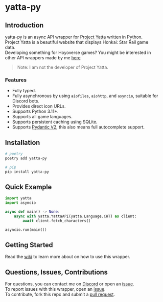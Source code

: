 # yatta-py

## Introduction

yatta-py is an async API wrapper for [Project Yatta](https://hsr.yatta.top/) written in Python.  
Project Yatta is a beautiful website that displays Honkai: Star Rail game data.  
Developing something for Hoyoverse games? You might be interested in other API wrappers made by me [here](https://github.com/seriaati#api-wrappers)

> Note: I am not the developer of Project Yatta.

### Features

- Fully typed.
- Fully asynchronous by using `aiofiles`, `aiohttp`, and `asyncio`, suitable for Discord bots.
- Provides direct icon URLs.
- Supports Python 3.11+.
- Supports all game languages.
- Supports persistent caching using SQLite.
- Supports [Pydantic V2](https://github.com/pydantic/pydantic), this also means full autocomplete support.

## Installation

```bash
# poetry
poetry add yatta-py

# pip
pip install yatta-py
```

## Quick Example

```py
import yatta
import asyncio

async def main() -> None:
    async with yatta.YattaAPI(yatta.Language.CHT) as client:
        await client.fetch_characters()

asyncio.run(main())
```

## Getting Started

Read the [wiki](https://github.com/seriaati/yatta/wiki) to learn more about on how to use this wrapper.

## Questions, Issues, Contributions

For questions, you can contact me on [Discord](https://discord.com/users/410036441129943050) or open an [issue](https://github.com/seriaati/yatta/issues).  
To report issues with this wrapper, open an [issue](https://github.com/seriaati/yatta/issues).  
To contribute, fork this repo and submit a [pull request](https://github.com/seriaati/yatta/pulls).
